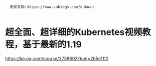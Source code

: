 ```

  安装文档:https://www.cnblogs.com/dukuan
  
```

# 超全面、超详细的Kubernetes视频教程，基于最新的1.19
https://ke.qq.com/course/2738602?tuin=2b5e11f2
